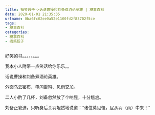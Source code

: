 ```yaml
---
title: 搞笑段子->话说曹操和刘备煮酒论英雄 | 糗事百科
date: 2020-01-01 21:35:35
urlname: 0ba6fc02ee0a52e1100fd2f83702f5ce
tags: 
- 糗事百科
categories:
- 糗事百科
- 搞笑段子
---
```

好笑的书。。。。。。。。

我本小人附带一点笑话给你乐乐。。

话说曹操和刘备煮酒论英雄。

外面乌云密布、电闪雷鸣、风雨交加。

二人小酌了几杯，刘备忽然放了个响屁，十分尴尬。

刘备正窘迫，只听身后关羽坦然地说道：“诸位莫见怪，屁从羽（雨）中来！”


